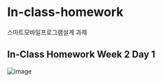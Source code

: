 # In-class-homework
스마트모바일프로그램설계 과제   

## In-Class Homework Week 2 Day 1   
![image](https://user-images.githubusercontent.com/57963888/110408576-29066980-80c9-11eb-9ba2-414530f51953.png) 

